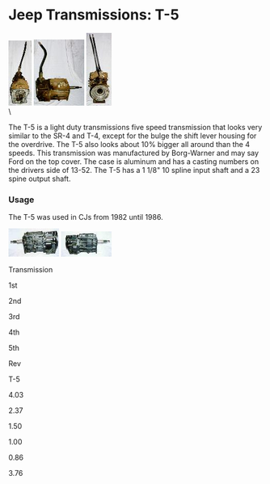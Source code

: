 # Jeep Transmissions: T-5

[![T-5 front](/images/transmission/factory/t501f_.jpg)](/images/transmission/factory/t501f.jpg) [![T-5 side](/images/transmission/factory/t501s_.jpg)](/images/transmission/factory/t501s.jpg) [![T-5 back](/images/transmission/factory/t501b_.jpg)](/images/transmission/factory/t501b.jpg)\
\

The T-5 is a light duty transmissions five speed transmission that looks very similar to the SR-4 and T-4, except for the bulge the shift lever housing for the overdrive. The T-5 also looks about 10% bigger all around than the 4 speeds. This transmission was manufactured by Borg-Warner and may say Ford on the top cover. The case is aluminum and has a casting numbers on the drivers side of 13-52. The T-5 has a 1 1/8\" 10 spline input shaft and a 23 spine output shaft.

### Usage

The T-5 was used in CJs from 1982 until 1986.

[![T-5 side](/images/transmission/factory/t5ds_.jpg)](/images/transmission/factory/t5ds.jpg) [![T-5 passenger side](/images/transmission/factory/t5ps_.jpg)](/images/transmission/factory/t5ps.jpg)

Transmission

1st

2nd

3rd

4th

5th

Rev

T-5

4.03

2.37

1.50

1.00

0.86

3.76
